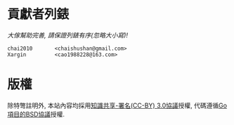 # 貢獻者列錶


*大傢幫助完善, 請保證列錶有序(忽略大小寫)!*

```
chai2010       <chaishushan@gmail.com>
Xargin         <cao1988228@163.com>
```

# 版權

除特彆註明外, 本站內容均採用[知識共享-署名(CC-BY) 3.0協議](http://creativecommons.org/licenses/by/3.0/)授權, 代碼遵循[Go項目的BSD協議](http://golang.org/LICENSE)授權.

